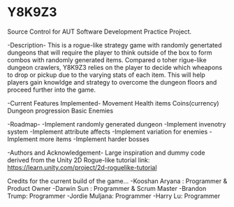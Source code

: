 # Y8K9Z3
Source Control for AUT Software Development Practice Project.

-Description-
This is a rogue-like strategy game with randomly genertated dungeons that will require the player to think outside of the box to form
combos with randomly generated items. Compared o toher rigue-like dungeon crawlers, Y8K9Z3 relies 
on the player to decide which wheapons to drop or pickup due to the varying stats of each item. 
This will help players gain knowldge and strategy to overcome the dungeon floors and proceed further into the game.

-Current Features Implemented-
Movement
Health items
Coins(currency)
Dungeon progression
Basic Enemies

-Roadmap-
-Implement randomly generated dungeon
-Implement invenotry system
-Implement attribute affects
-Implement variation for enemies
-Implement more items
-Implement harder bosses

-Authors and Acknowledgement-
Large inspiration and dummy code derived from the Unity 2D Rogue-like tutorial link: https://learn.unity.com/project/2d-roguelike-tutorial

Credits for the current build of the game...
-Kooshan Aryana : Programmer & Product Owner
-Darwin Sun : Programmer & Scrum Master
-Brandon Trump: Programmer
-Jordie Muljana: Programmer
-Harry Lu: Programmer
